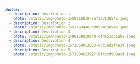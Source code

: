 ```yaml
---
photos:
  - description: Description 1
    photo: /static/img/photo-1550716839-7af1a71d6542.jpeg
  - description: Description 2
    photo: /static/img/photo-1551739440-5dd934d3a94a.jpeg
  - description: Description 3
    photo: /static/img/photo-1496158939048-cf4a51cc1ab6.jpeg
  - description: Description 4
    photo: /static/img/photo-1572059002053-8cc5ad2f4a38.jpeg
  - description: Description 5
    photo: /static/img/photo-1573804633927-bfcbcd909acd.jpeg
---
```


